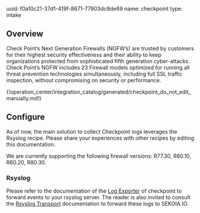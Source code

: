 uuid: f0a10c21-37d1-419f-8671-77903dc8de69
name: checkpoint
type: intake

## Overview

Check Point’s Next Generation Firewalls (NGFW’s) are trusted by customers for their highest security effectiveness and their ability to keep organizations protected from sophisticated fifth generation cyber-attacks. Check Point’s NGFW includes 23 Firewall models optimized for running all threat prevention technologies simultaneously, including full SSL traffic inspection, without compromising on security or performance.

{!operation_center/integration_catalog/generated/checkpoint_do_not_edit_manually.md!}

## Configure

As of now, the main solution to collect Checkpoint logs leverages the Rsyslog recipe. Please share your experiences with other recipes by editing this documentation.

We are currently supporting the following firewall versions: R77.30, R80.10, R80.20, R80.30.

### Rsyslog

Please refer to the documentation of the [Log Exporter](https://supportcenter.checkpoint.com/supportcenter/portal?eventSubmit_doGoviewsolutiondetails=&solutionid=sk122323) of checkpoint to forward events to your rsyslog server. The reader is also invited to consult the [Rsyslog Transport](../../../data_collection/ingestion_methods/rsyslog/) documentation to forward these logs to SEKOIA.IO.
